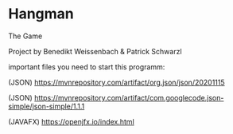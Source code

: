 # Hangman
The Game

Project by Benedikt Weissenbach & Patrick Schwarzl

important files you need to start this programm:

(JSON) https://mvnrepository.com/artifact/org.json/json/20201115

(JSON) https://mvnrepository.com/artifact/com.googlecode.json-simple/json-simple/1.1.1

(JAVAFX) https://openjfx.io/index.html
